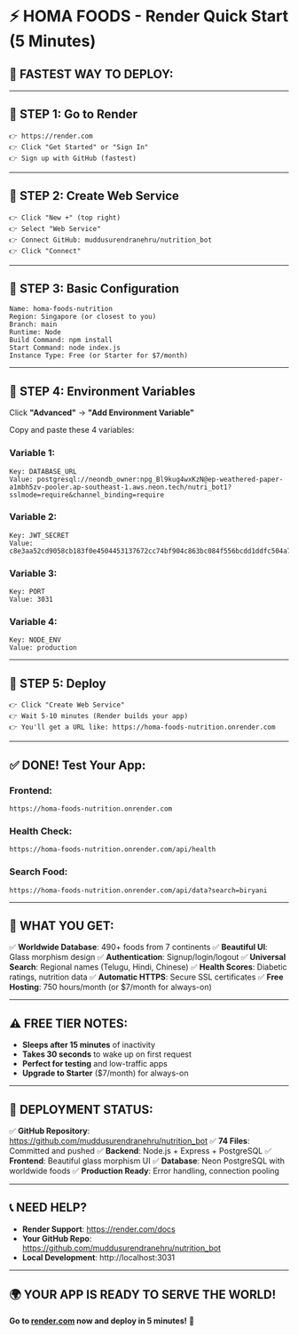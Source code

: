 # ⚡ HOMA FOODS - Render Quick Start (5 Minutes)

## 🚀 **FASTEST WAY TO DEPLOY:**

---

## **📱 STEP 1: Go to Render**
```
👉 https://render.com
👉 Click "Get Started" or "Sign In"
👉 Sign up with GitHub (fastest)
```

---

## **📱 STEP 2: Create Web Service**
```
👉 Click "New +" (top right)
👉 Select "Web Service"
👉 Connect GitHub: muddusurendranehru/nutrition_bot
👉 Click "Connect"
```

---

## **📱 STEP 3: Basic Configuration**
```
Name: homa-foods-nutrition
Region: Singapore (or closest to you)
Branch: main
Runtime: Node
Build Command: npm install
Start Command: node index.js
Instance Type: Free (or Starter for $7/month)
```

---

## **📱 STEP 4: Environment Variables**
Click **"Advanced"** → **"Add Environment Variable"**

Copy and paste these 4 variables:

### **Variable 1:**
```
Key: DATABASE_URL
Value: postgresql://neondb_owner:npg_Bl9kug4wxKzN@ep-weathered-paper-a1mbh5zv-pooler.ap-southeast-1.aws.neon.tech/nutri_bot1?sslmode=require&channel_binding=require
```

### **Variable 2:**
```
Key: JWT_SECRET
Value: c8e3aa52cd9058cb183f0e4504453137672cc74bf904c863bc084f556bcdd1ddfc504a76f8f7835e3997ff8e7b4dbf83e551d1738713cc9dc8dbbdd02d08a202
```

### **Variable 3:**
```
Key: PORT
Value: 3031
```

### **Variable 4:**
```
Key: NODE_ENV
Value: production
```

---

## **📱 STEP 5: Deploy**
```
👉 Click "Create Web Service"
👉 Wait 5-10 minutes (Render builds your app)
👉 You'll get a URL like: https://homa-foods-nutrition.onrender.com
```

---

## **✅ DONE! Test Your App:**

### **Frontend:**
```
https://homa-foods-nutrition.onrender.com
```

### **Health Check:**
```
https://homa-foods-nutrition.onrender.com/api/health
```

### **Search Food:**
```
https://homa-foods-nutrition.onrender.com/api/data?search=biryani
```

---

## **🎯 WHAT YOU GET:**

✅ **Worldwide Database**: 490+ foods from 7 continents
✅ **Beautiful UI**: Glass morphism design
✅ **Authentication**: Signup/login/logout
✅ **Universal Search**: Regional names (Telugu, Hindi, Chinese)
✅ **Health Scores**: Diabetic ratings, nutrition data
✅ **Automatic HTTPS**: Secure SSL certificates
✅ **Free Hosting**: 750 hours/month (or $7/month for always-on)

---

## **⚠️ FREE TIER NOTES:**

- **Sleeps after 15 minutes** of inactivity
- **Takes 30 seconds** to wake up on first request
- **Perfect for testing** and low-traffic apps
- **Upgrade to Starter** ($7/month) for always-on

---

## **🚀 DEPLOYMENT STATUS:**

✅ **GitHub Repository**: https://github.com/muddusurendranehru/nutrition_bot
✅ **74 Files**: Committed and pushed
✅ **Backend**: Node.js + Express + PostgreSQL
✅ **Frontend**: Beautiful glass morphism UI
✅ **Database**: Neon PostgreSQL with worldwide foods
✅ **Production Ready**: Error handling, connection pooling

---

## **📞 NEED HELP?**

- **Render Support**: https://render.com/docs
- **Your GitHub Repo**: https://github.com/muddusurendranehru/nutrition_bot
- **Local Development**: http://localhost:3031

---

## **🌍 YOUR APP IS READY TO SERVE THE WORLD!**

**Go to [render.com](https://render.com) now and deploy in 5 minutes!** 🚀

